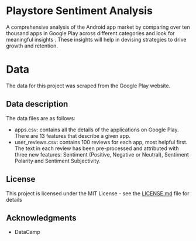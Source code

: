 # Playstore Sentiment Analysis

A comprehensive analysis of the Android app market by comparing over ten thousand apps in Google Play across different categories and look for meaningful insights .
These insights will help in devising strategies to drive growth and retention.

# Data
The data for this project was scraped from the Google Play website.

## Data description
The data files are as follows:
* apps.csv: contains all the details of the applications on Google Play. There are 13 features that describe a given app.
* user_reviews.csv: contains 100 reviews for each app, most helpful first. The text in each review has been pre-processed and attributed with three new features: Sentiment (Positive, Negative or Neutral), Sentiment Polarity and Sentiment Subjectivity.

## License

This project is licensed under the MIT License - see the [LICENSE.md](LICENSE.md) file for details

## Acknowledgments

* DataCamp

